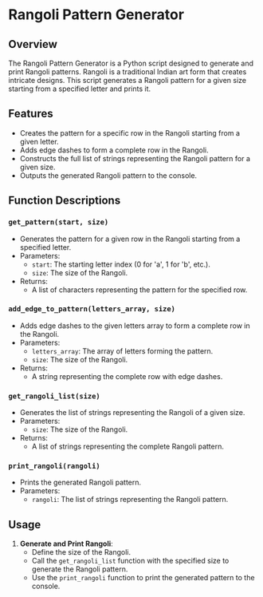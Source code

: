 # Rangoli Pattern Generator

## Overview

The Rangoli Pattern Generator is a Python script designed to generate and print Rangoli patterns. Rangoli is a traditional Indian art form that creates intricate designs. This script generates a Rangoli pattern for a given size starting from a specified letter and prints it.

## Features

- Creates the pattern for a specific row in the Rangoli starting from a given letter.
- Adds edge dashes to form a complete row in the Rangoli.
- Constructs the full list of strings representing the Rangoli pattern for a given size.
- Outputs the generated Rangoli pattern to the console.

## Function Descriptions

### `get_pattern(start, size)`

- Generates the pattern for a given row in the Rangoli starting from a specified letter.
- Parameters:
  - `start`: The starting letter index (0 for 'a', 1 for 'b', etc.).
  - `size`: The size of the Rangoli.
- Returns:
  - A list of characters representing the pattern for the specified row.

### `add_edge_to_pattern(letters_array, size)`

- Adds edge dashes to the given letters array to form a complete row in the Rangoli.
- Parameters:
  - `letters_array`: The array of letters forming the pattern.
  - `size`: The size of the Rangoli.
- Returns:
  - A string representing the complete row with edge dashes.

### `get_rangoli_list(size)`

- Generates the list of strings representing the Rangoli of a given size.
- Parameters:
  - `size`: The size of the Rangoli.
- Returns:
  - A list of strings representing the complete Rangoli pattern.

### `print_rangoli(rangoli)`

- Prints the generated Rangoli pattern.
- Parameters:
  - `rangoli`: The list of strings representing the Rangoli pattern.

## Usage

1. **Generate and Print Rangoli**:
   - Define the size of the Rangoli.
   - Call the `get_rangoli_list` function with the specified size to generate the Rangoli pattern.
   - Use the `print_rangoli` function to print the generated pattern to the console.
